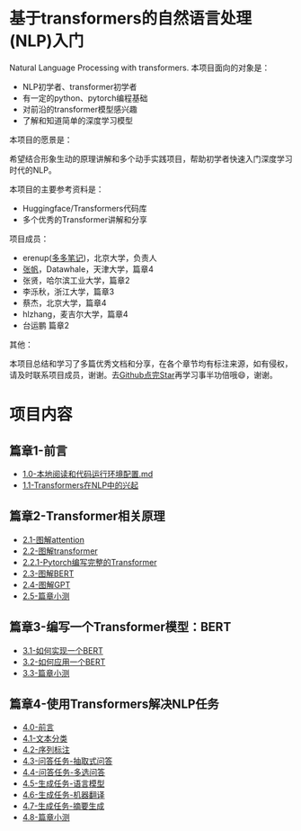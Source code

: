 # 基于transformers的自然语言处理(NLP)入门
Natural Language Processing with transformers.
本项目面向的对象是：
- NLP初学者、transformer初学者
- 有一定的python、pytorch编程基础
- 对前沿的transformer模型感兴趣
- 了解和知道简单的深度学习模型

本项目的愿景是：

希望结合形象生动的原理讲解和多个动手实践项目，帮助初学者快速入门深度学习时代的NLP。

本项目的主要参考资料是：
- Huggingface/Transformers代码库
- 多个优秀的Transformer讲解和分享

项目成员：
- erenup([多多笔记](https://www.zhihu.com/people/nai-ping-46-76))，北京大学，负责人
- [张帆](https://github.com/zhangfanTJU)，Datawhale，天津大学，篇章4
- 张贤，哈尔滨工业大学，篇章2
- 李泺秋，浙江大学，篇章3
- 蔡杰，北京大学，篇章4
- hlzhang，麦吉尔大学，篇章4
- 台运鹏 篇章2

其他：

本项目总结和学习了多篇优秀文档和分享，在各个章节均有标注来源，如有侵权，请及时联系项目成员，谢谢。去[Github点完Star](https://github.com/datawhalechina/learn-nlp-with-transformers)再学习事半功倍哦😄，谢谢。

# 项目内容
## 篇章1-前言
* [1.0-本地阅读和代码运行环境配置.md](./篇章1-前言/1.0-本地阅读和代码运行环境配置.md)
* [1.1-Transformers在NLP中的兴起](./篇章1-前言/1.1-Transformers在NLP中的兴起.md)

## 篇章2-Transformer相关原理
* [2.1-图解attention](./篇章2-Transformer相关原理/2.1-图解attention.md)
* [2.2-图解transformer](./篇章2-Transformer相关原理/2.2-图解transformer.md)
* [2.2.1-Pytorch编写完整的Transformer](./篇章2-Transformer相关原理/2.2.1-Pytorch编写完整的Transformer.md)
* [2.3-图解BERT](./篇章2-Transformer相关原理/2.3-图解BERT.md)
* [2.4-图解GPT](./篇章2-Transformer相关原理/2.4-图解GPT.md)
* [2.5-篇章小测](./篇章2-Transformer相关原理/2.5-篇章小测.md)

## 篇章3-编写一个Transformer模型：BERT
* [3.1-如何实现一个BERT](./篇章3-编写一个Transformer模型：BERT/3.1-如何实现一个BERT.md)
* [3.2-如何应用一个BERT](./篇章3-编写一个Transformer模型：BERT/3.2-如何应用一个BERT.md)
* [3.3-篇章小测](./篇章3-编写一个Transformer模型：BERT/3.3-篇章小测.md)

## 篇章4-使用Transformers解决NLP任务
* [4.0-前言](./篇章4-使用Transformers解决NLP任务/4.0-前言.md)
* [4.1-文本分类](./篇章4-使用Transformers解决NLP任务/4.1-文本分类.md)
* [4.2-序列标注](./篇章4-使用Transformers解决NLP任务/4.2-序列标注.md)
* [4.3-问答任务-抽取式问答](./篇章4-使用Transformers解决NLP任务/4.3-问答任务-抽取式问答.md)
* [4.4-问答任务-多选问答](./篇章4-使用Transformers解决NLP任务/4.4-问答任务-多选问答.md)
* [4.5-生成任务-语言模型](./篇章4-使用Transformers解决NLP任务/4.5-生成任务-语言模型.md)
* [4.6-生成任务-机器翻译](./篇章4-使用Transformers解决NLP任务/4.6-生成任务-机器翻译.md)
* [4.7-生成任务-摘要生成](./篇章4-使用Transformers解决NLP任务/4.7-生成任务-摘要生成.md)
* [4.8-篇章小测](./篇章4-使用Transformers解决NLP任务/4.8-篇章小测.md)
